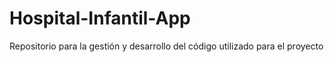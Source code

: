 # Hospital-Infantil-App

Repositorio para la gestión y desarrollo del código utilizado para el proyecto

